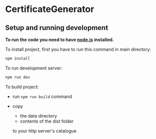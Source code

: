 # CertificateGenerator

## Setup and running development
**To run the code you need to have [node.js](https://nodejs.org/) installed.**

To install project, first you have to run this command in main directory:



```bash
npm install
```

To run development server:

```bash
npm run dev
```

To build project:
- run `npm run build` command
- copy
  - the data directory
  - contents of the dist folder
    
  to your http server's catalogue
